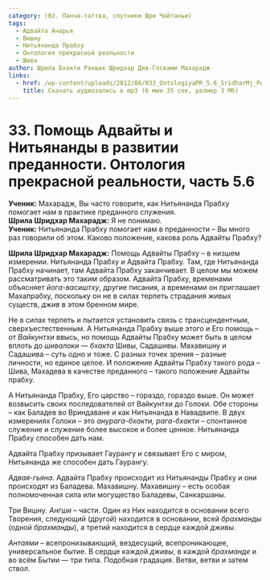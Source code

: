 ```yaml
---
category: (02. Панча-таттва, спутники Шри Чайтаньи)
tags:
  - Адвайта Ачарья
  - Вишну
  - Нитьянанда Прабху
  - Онтология прекрасной реальности
  - Шива
author: Шрила Бхакти Ракшак Шридхар Дев-Госвами Махарадж
links:
  - href: /wp-content/uploads/2012/08/033_OntologiyaPR_5.6_SridharMj_Pomow_Advayty_i_Nityanandy_v_razvitii_predannosti.mp3
    title: Скачать аудиозапись в mp3 (6 мин 35 сек, размер 3 Мб)
---
```


# 33. Помощь Адвайты и Нитьянанды в развитии преданности. Онтология прекрасной реальности, часть 5.6

**Ученик:** Махарадж, Вы часто говорите, как Нитьянанда Прабху помогает нам в практике преданного служения.\
**Шрила Шридхар Махарадж:** Я не понимаю.\
**Ученик:** Нитьянанда Прабху помогает нам в преданности – Вы много раз говорили об этом. Каково положение, какова роль Адвайты Прабху?

**Шрила Шридхар Махарадж:** Помощь Адвайты Прабху – в низшем измерении. Нитьянанда Прабху и Адвайта Прабху. Там, где Нитьянанда Прабху начинает, там Адвайта Прабху заканчивает. В целом мы можем рассматривать это таким образом. Адвайта Прабху, временами объясняет *йога-васиштху*, другие писания, а временами он приглашает Махапрабху, поскольку он не в силах терпеть страдания живых существ, *джив* в этом бренном мире.

Не в силах терпеть и пытается установить связь с трансцендентным, сверхъестественным. А Нитьянанда Прабху выше этого и Его помощь – от *Вайкунтхи* ввысь, но помощь Адвайты Прабху может быть в целом вплоть до *шивалоки* — *бхакта* Шивы, Садашивы. Махавишну и Садашива – суть одно и тоже. С разных точек зрения – разные личности, но единое целое. И положение Адвайты Прабху такого рода – Шива, Махадева в качестве преданного – такого положение Адвайты прабху.

А Нитьянанда Прабху, Его царство – гораздо, гораздо выше. Он может возвысить своих последователей от Вайкунтхи до Голоки. Обе стороны – как Баладев во Вриндаване и как Нитьянанда в Навадвипе. В двух измерениях Голоки – это *анурага-бхакти, рага-бхакти –* спонтанное служение и служение более высокое и более ценное. Нитьянанда Прабху способен дать нам.

Адвайта Прабху призывает Гаурангу и связывает Его с миром, Нитьянанда же способен дать Гаурангу.

*Адвая-гьяна*. Адвайта Прабху происходит из Нитьянанды Прабху и они происходят из Баладева. Махавишну. Махавишну – есть особая полномоченная сила или могущество Баладевы, Санкаршаны.

Три Вишну. *Ангши* – части. Один из Них находится в основании всего Творения, следующий (другой) находится в основании, всей *брахманды* (одной *брахманды*), а третий находится в сердце каждой *дживы*.

*Антаями* – всепронизывающий, вездесущий, всепроникающее, универсальное бытие. В сердце каждой *дживы*, в каждой *брахманде* и во всём Бытии — три типа. Подобная градация. Ветви, ветви и затем ствол.

